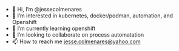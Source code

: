 - 👋 Hi, I’m @jessecolmenares
- 👀 I’m interested in kubernetes, docker/podman, automation, and Openshift
- 🌱 I’m currently learning openshift
- 💞️ I’m looking to collaborate on process automatation
- 📫 How to reach me jesse.colmenares@yahoo.com

<!---
jessecolmenares/jessecolmenares is a ✨ special ✨ repository because its `README.md` (this file) appears on your GitHub profile.
You can click the Preview link to take a look at your changes.
--->
